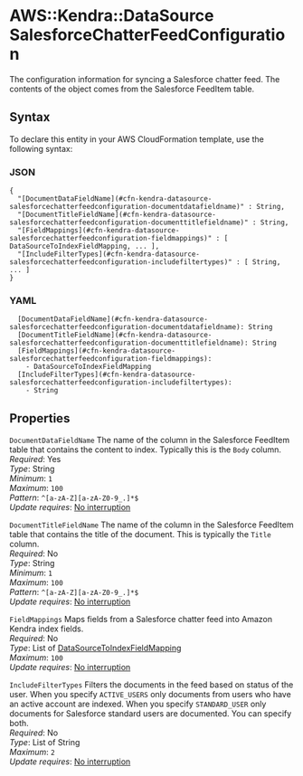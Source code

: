 # AWS::Kendra::DataSource SalesforceChatterFeedConfiguration<a name="aws-properties-kendra-datasource-salesforcechatterfeedconfiguration"></a>

The configuration information for syncing a Salesforce chatter feed\. The contents of the object comes from the Salesforce FeedItem table\.

## Syntax<a name="aws-properties-kendra-datasource-salesforcechatterfeedconfiguration-syntax"></a>

To declare this entity in your AWS CloudFormation template, use the following syntax:

### JSON<a name="aws-properties-kendra-datasource-salesforcechatterfeedconfiguration-syntax.json"></a>

```
{
  "[DocumentDataFieldName](#cfn-kendra-datasource-salesforcechatterfeedconfiguration-documentdatafieldname)" : String,
  "[DocumentTitleFieldName](#cfn-kendra-datasource-salesforcechatterfeedconfiguration-documenttitlefieldname)" : String,
  "[FieldMappings](#cfn-kendra-datasource-salesforcechatterfeedconfiguration-fieldmappings)" : [ DataSourceToIndexFieldMapping, ... ],
  "[IncludeFilterTypes](#cfn-kendra-datasource-salesforcechatterfeedconfiguration-includefiltertypes)" : [ String, ... ]
}
```

### YAML<a name="aws-properties-kendra-datasource-salesforcechatterfeedconfiguration-syntax.yaml"></a>

```
  [DocumentDataFieldName](#cfn-kendra-datasource-salesforcechatterfeedconfiguration-documentdatafieldname): String
  [DocumentTitleFieldName](#cfn-kendra-datasource-salesforcechatterfeedconfiguration-documenttitlefieldname): String
  [FieldMappings](#cfn-kendra-datasource-salesforcechatterfeedconfiguration-fieldmappings):
    - DataSourceToIndexFieldMapping
  [IncludeFilterTypes](#cfn-kendra-datasource-salesforcechatterfeedconfiguration-includefiltertypes):
    - String
```

## Properties<a name="aws-properties-kendra-datasource-salesforcechatterfeedconfiguration-properties"></a>

`DocumentDataFieldName` <a name="cfn-kendra-datasource-salesforcechatterfeedconfiguration-documentdatafieldname"></a>
The name of the column in the Salesforce FeedItem table that contains the content to index\. Typically this is the `Body` column\.  
_Required_: Yes  
_Type_: String  
_Minimum_: `1`  
_Maximum_: `100`  
_Pattern_: `^[a-zA-Z][a-zA-Z0-9_.]*$`  
_Update requires_: [No interruption](https://docs.aws.amazon.com/AWSCloudFormation/latest/UserGuide/using-cfn-updating-stacks-update-behaviors.html#update-no-interrupt)

`DocumentTitleFieldName` <a name="cfn-kendra-datasource-salesforcechatterfeedconfiguration-documenttitlefieldname"></a>
The name of the column in the Salesforce FeedItem table that contains the title of the document\. This is typically the `Title` column\.  
_Required_: No  
_Type_: String  
_Minimum_: `1`  
_Maximum_: `100`  
_Pattern_: `^[a-zA-Z][a-zA-Z0-9_.]*$`  
_Update requires_: [No interruption](https://docs.aws.amazon.com/AWSCloudFormation/latest/UserGuide/using-cfn-updating-stacks-update-behaviors.html#update-no-interrupt)

`FieldMappings` <a name="cfn-kendra-datasource-salesforcechatterfeedconfiguration-fieldmappings"></a>
Maps fields from a Salesforce chatter feed into Amazon Kendra index fields\.  
_Required_: No  
_Type_: List of [DataSourceToIndexFieldMapping](aws-properties-kendra-datasource-datasourcetoindexfieldmapping.md)  
_Maximum_: `100`  
_Update requires_: [No interruption](https://docs.aws.amazon.com/AWSCloudFormation/latest/UserGuide/using-cfn-updating-stacks-update-behaviors.html#update-no-interrupt)

`IncludeFilterTypes` <a name="cfn-kendra-datasource-salesforcechatterfeedconfiguration-includefiltertypes"></a>
Filters the documents in the feed based on status of the user\. When you specify `ACTIVE_USERS` only documents from users who have an active account are indexed\. When you specify `STANDARD_USER` only documents for Salesforce standard users are documented\. You can specify both\.  
_Required_: No  
_Type_: List of String  
_Maximum_: `2`  
_Update requires_: [No interruption](https://docs.aws.amazon.com/AWSCloudFormation/latest/UserGuide/using-cfn-updating-stacks-update-behaviors.html#update-no-interrupt)
